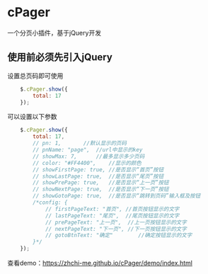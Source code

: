 # cPager
一个分页小插件，基于jQuery开发
## 使用前必须先引入jQuery

设置总页码即可使用
```javascript
	$.cPager.show({
		total: 17
	});
```
可以设置以下参数
```javascript
	$.cPager.show({
		total: 17,
		// pn: 1,		//默认显示的页码
		// pnName: "page",	//url中显示的key
		// showMax: 7,		//最多显示多少页码
		// color: "#FF4400",	//显示的颜色
		// showFirstPage: true,	//是否显示“首页”按钮
		// showLastPage: true,	//是否显示“尾页”按钮
		// showPrePage: true,	//是否显示“上一页”按钮
		// showNextPage: true,	//是否显示“下一页”按钮
		// showGotoPage: true,	//是否显示“跳转到页码”输入框及按钮
		/*config: {
			// firstPageText: "首页",	//首页按钮显示的文字
			// lastPageText: "尾页",	//尾页按钮显示的文字
			// prePageText: "上一页",	//上一页按钮显示的文字
			// nextPageText: "下一页",	//下一页按钮显示的文字
			// gotoBtnText: "确定"		//确定按钮显示的文字
		}*/
	});
```

查看demo：https://zhchi-me.github.io/cPager/demo/index.html